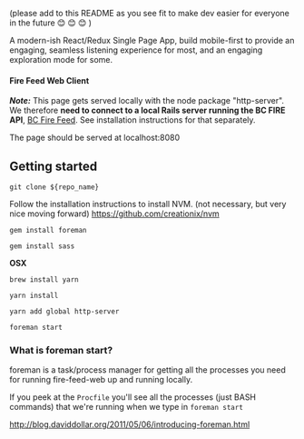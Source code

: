 (please add to this README as you see fit to make dev easier for everyone in the future 😊 😊 😊 )

A modern-ish React/Redux Single Page App, build mobile-first to provide an engaging, seamless
listening experience for most, and an engaging exploration mode for some.
#### Fire Feed Web Client
***Note:***
This page gets served locally with the node package "http-server". We therefore **need to connect to a local Rails server running the BC FIRE API**, [BC Fire Feed](www.github.com/aylanismello/bc-fire-api). See installation instructions for that separately.

The page should be served at localhost:8080

## Getting started

`git clone ${repo_name}`

Follow the installation instructions to install NVM.
(not necessary, but very nice moving forward)
https://github.com/creationix/nvm

`gem install foreman`

`gem install sass`


**OSX**

`brew install yarn`

`yarn install`

`yarn add global http-server`

`foreman start`

### What is foreman start?
foreman is a task/process manager for getting all the processes you need for running fire-feed-web up and running locally.

If you peek at the `Procfile` you'll see all the processes (just BASH commands)
that we're running when we type in `foreman start`

http://blog.daviddollar.org/2011/05/06/introducing-foreman.html
